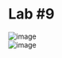# Lab #9
![image](https://user-images.githubusercontent.com/107927376/221688478-729c0a5a-ac61-4c13-9aa2-3ea99286d47e.png)
\
![image](https://user-images.githubusercontent.com/107927376/221688583-d12a4e6a-4820-4b2f-9721-b65d4cd01092.png)
